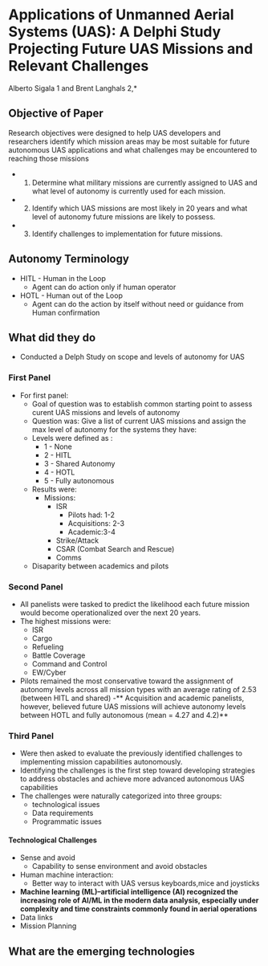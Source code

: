 # Applications of Unmanned Aerial Systems (UAS): A Delphi Study Projecting Future UAS Missions and Relevant Challenges

Alberto Sigala 1 and Brent Langhals 2,*

## Objective of Paper 
Research objectives were designed to help UAS developers and researchers identify which mission areas may be most suitable for future autonomous UAS applications and what challenges may be encountered to reaching those missions
- 1. Determine what military missions are currently assigned to UAS and what level of autonomy is currently used for each mission. 
- 2. Identify which UAS missions are most likely in 20 years and what level of autonomy future missions are likely to possess. 
- 3. Identify challenges to implementation for future missions.

## Autonomy Terminology
- HITL - Human in the Loop
  - Agent can do action only if human operator 
- HOTL - Human out of the Loop
  - Agent can do the action by itself without need or guidance from Human confirmation


## What did they do
- Conducted a Delph Study on scope and levels of autonomy for UAS 

### First Panel
- For first panel:
  - Goal of question was to establish common starting point to assess curent UAS missions and levels of autonomy 
  - Question was: Give a list of current UAS missions and assign the max level of autonomy for the systems they have:
  - Levels were defined as :
    - 1 - None
    - 2 - HITL
    - 3 - Shared Autonomy
    - 4 - HOTL
    - 5 - Fully autonomous 
  - Results were:
    - Missions:
      - ISR 
        - Pilots had: 1-2
        - Acquisitions: 2-3
        - Academic:3-4
      - Strike/Attack
      - CSAR (Combat Search and Rescue)
      - Comms 
  - Disaparity between academics and pilots

### Second Panel
- All panelists were tasked to predict the likelihood each future mission would become operationalized over the next 20 years.
- The highest missions were:
  - ISR
  - Cargo
  - Refueling
  - Battle Coverage 
  - Command and Control
  - EW/Cyber 
- Pilots remained the most conservative toward the assignment of autonomy levels across all mission types with an average rating of 2.53 (between HITL and shared) 
-** Acquisition and academic panelists, however, believed future UAS missions will achieve autonomy levels between HOTL and fully autonomous (mean = 4.27 and 4.2)**


### Third Panel 
- Were then asked to evaluate the previously identified challenges to implementing mission capabilities autonomously.
- Identifying the challenges is the first step toward developing strategies to address obstacles and achieve more advanced autonomous UAS capabilities
- The challenges were naturally categorized into three groups: 
  - technological issues
  - Data requirements
  - Programmatic issues

#### Technological Challenges
- Sense and avoid 
  - Capability to sense environment and avoid obstacles
- Human machine interaction:
  - Better way to interact with UAS versus keyboards,mice and joysticks
- **Machine learning (ML)–artificial intelligence (AI) recognized the increasing role of AI/ML in the modern data analysis, especially under complexity and time constraints commonly found in aerial operations**
- Data links
- Mission Planning 

## What are the emerging technologies 